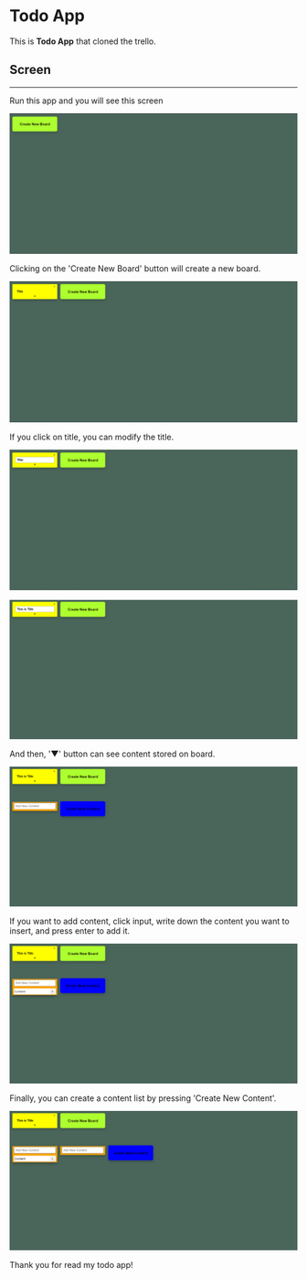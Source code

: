 # Todo App
This is **Todo App** that cloned the trello.

## Screen
---
Run this app and you will see this screen

![1](./screenshot/1.png)

Clicking on the 'Create New Board' button will create a new board.

![2](./screenshot/2.png)

If you click on title, you can modify the title.

![3](./screenshot/3.png)

![4](./screenshot/4.png)

And then, '▼' button can see content stored on board.

![5](./screenshot/5.png)

If you want to add content, click input, write down the content you want to insert, and press enter to add it.

![6](./screenshot/6.png)

Finally, you can create a content list by pressing 'Create New Content'.

![7](./screenshot/7.png)

Thank you for read my todo app!
